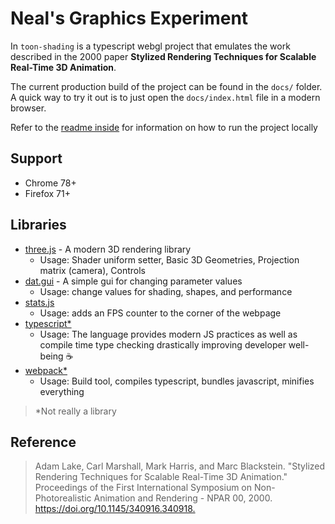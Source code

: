 # Neal's Graphics Experiment

In `toon-shading` is a typescript webgl project that emulates the work described in the 2000 paper __Stylized Rendering Techniques for Scalable Real-Time 3D Animation__.

The current production build of the project can be found in the `docs/` folder. A quick way to try it out is to just open the `docs/index.html` file in a modern browser.

Refer to the [readme inside](toon-shading/README.md) for information on how to run the project locally

## Support

- Chrome 78+
- Firefox 71+

## Libraries

- [three.js](https://threejs.org/) - A modern 3D rendering library
  - Usage: Shader uniform setter, Basic 3D Geometries, Projection matrix (camera), Controls
- [dat.gui](https://github.com/dataarts/dat.gui) - A simple gui for changing parameter values
  - Usage: change values for shading, shapes, and performance
- [stats.js](https://github.com/mrdoob/stats.js/)
  - Usage: adds an FPS counter to the corner of the webpage
- [typescript*](https://www.typescriptlang.org/)
  - Usage: The language provides modern JS practices as well as compile time type checking drastically improving developer well-being :coffee:
- [webpack*](https://webpack.js.org/)
  - Usage: Build tool, compiles typescript, bundles javascript, minifies everything

> *Not really a library

## Reference

> Adam Lake, Carl Marshall, Mark Harris, and Marc Blackstein. "Stylized Rendering Techniques for Scalable Real-Time 3D Animation." Proceedings of the First International Symposium on Non-Photorealistic Animation and Rendering - NPAR 00, 2000. <https://doi.org/10.1145/340916.340918.>
